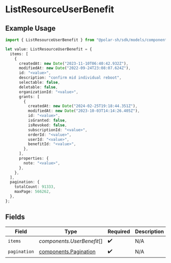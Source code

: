 # ListResourceUserBenefit

## Example Usage

```typescript
import { ListResourceUserBenefit } from "@polar-sh/sdk/models/components";

let value: ListResourceUserBenefit = {
  items: [
    {
      createdAt: new Date("2023-11-10T06:40:42.932Z"),
      modifiedAt: new Date("2022-09-24T23:08:07.624Z"),
      id: "<value>",
      description: "confirm mid individual reboot",
      selectable: false,
      deletable: false,
      organizationId: "<value>",
      grants: [
        {
          createdAt: new Date("2024-02-25T19:18:44.351Z"),
          modifiedAt: new Date("2023-10-03T14:14:26.405Z"),
          id: "<value>",
          isGranted: false,
          isRevoked: false,
          subscriptionId: "<value>",
          orderId: "<value>",
          userId: "<value>",
          benefitId: "<value>",
        },
      ],
      properties: {
        note: "<value>",
      },
    },
  ],
  pagination: {
    totalCount: 91333,
    maxPage: 566262,
  },
};
```

## Fields

| Field                                                          | Type                                                           | Required                                                       | Description                                                    |
| -------------------------------------------------------------- | -------------------------------------------------------------- | -------------------------------------------------------------- | -------------------------------------------------------------- |
| `items`                                                        | *components.UserBenefit*[]                                     | :heavy_check_mark:                                             | N/A                                                            |
| `pagination`                                                   | [components.Pagination](../../models/components/pagination.md) | :heavy_check_mark:                                             | N/A                                                            |